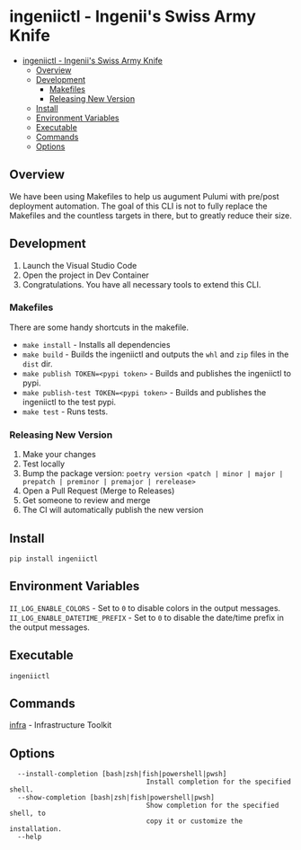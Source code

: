 # ingeniictl - Ingenii's Swiss Army Knife

- [ingeniictl - Ingenii's Swiss Army Knife](#ingeniictl---ingeniis-swiss-army-knife)
  - [Overview](#overview)
  - [Development](#development)
    - [Makefiles](#makefiles)
    - [Releasing New Version](#releasing-new-version)
  - [Install](#install)
  - [Environment Variables](#environment-variables)
  - [Executable](#executable)
  - [Commands](#commands)
  - [Options](#options)

## Overview

We have been using Makefiles to help us augument Pulumi with pre/post deployment automation. The goal of this CLI is not to fully replace the Makefiles and the countless targets in there, but to greatly reduce their size.

## Development

1. Launch the Visual Studio Code
2. Open the project in Dev Container
3. Congratulations. You have all necessary tools to extend this CLI.

### Makefiles

There are some handy shortcuts in the makefile.

- `make install` - Installs all dependencies
- `make build` - Builds the ingeniictl and outputs the `whl` and `zip` files in the `dist` dir.
- `make publish TOKEN=<pypi token>` - Builds and publishes the ingeniictl to pypi.
- `make publish-test TOKEN=<pypi token>` - Builds and publishes the ingeniictl to the test pypi.
- `make test` - Runs tests.

### Releasing New Version

1. Make your changes
2. Test locally
3. Bump the package version: `poetry version <patch | minor | major | prepatch | preminor | premajor | rerelease>`
4. Open a Pull Request (Merge to Releases)
5. Get someone to review and merge
6. The CI will automatically publish the new version

## Install

`pip install ingeniictl`

## Environment Variables

`II_LOG_ENABLE_COLORS` - Set to `0` to disable colors in the output messages.  
`II_LOG_ENABLE_DATETIME_PREFIX` - Set to `0` to disable the date/time prefix in the output messages.

## Executable

```
ingeniictl
```

## Commands

[infra](./docs/commands/infra.md) - Infrastructure Toolkit

## Options
```shell
  --install-completion [bash|zsh|fish|powershell|pwsh]
                                  Install completion for the specified shell.
  --show-completion [bash|zsh|fish|powershell|pwsh]
                                  Show completion for the specified shell, to
                                  copy it or customize the installation.
  --help 
```
